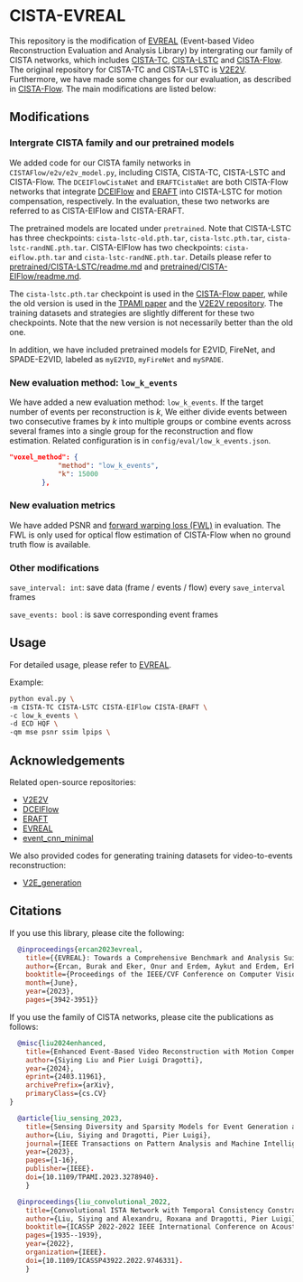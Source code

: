 # CISTA-EVREAL 

This repository is the modification of [EVREAL](https://github.com/ercanburak/EVREAL) (Event-based Video Reconstruction Evaluation and Analysis Library) by intergrating our family of CISTA networks, which includes [CISTA-TC](https://ieeexplore.ieee.org/abstract/document/9746331), [CISTA-LSTC](https://ieeexplore.ieee.org/abstract/document/10130595) and [CISTA-Flow](https://arxiv.org/pdf/2403.11961). The original repository for CISTA-TC and CISTA-LSTC is [V2E2V](https://github.com/lsying009/V2E2V). Furthermore, we have made some changes for our evaluation, as described in [CISTA-Flow](https://arxiv.org/pdf/2403.11961). The main modifications are listed below:

## Modifications

### Intergrate CISTA family and our pretrained models

We added code for our CISTA family networks in ```CISTAFlow/e2v/e2v_model.py```, including CISTA, CISTA-TC, CISTA-LSTC and CISTA-Flow. The ```DCEIFlowCistaNet``` and ```ERAFTCistaNet``` are both CISTA-Flow networks that integrate [DCEIFlow](https://github.com/danqu130/DCEIFlow) and [ERAFT](https://github.com/uzh-rpg/E-RAFT) into CISTA-LSTC for motion compensation, respectively. In the evaluation, these two networks are referred to as CISTA-EIFlow and CISTA-ERAFT.

The pretrained models are located under ```pretrained```. Note that CISTA-LSTC has three checkpoints: ```cista-lstc-old.pth.tar```, ```cista-lstc.pth.tar```, ```cista-lstc-randNE.pth.tar```. CISTA-EIFlow has two checkpoints: ```cista-eiflow.pth.tar``` and ```cista-lstc-randNE.pth.tar```. Details please refer to [pretrained/CISTA-LSTC/readme.md](pretrained/CISTA-LSTC/readme.md) and [pretrained/CISTA-EIFlow/readme.md](pretrained/CISTA-EIFlow/readme.md).

The ```cista-lstc.pth.tar``` checkpoint is used in the [CISTA-Flow paper](https://arxiv.org/pdf/2403.11961), while the old version is used in the [TPAMI paper](https://ieeexplore.ieee.org/abstract/document/10130595) and the [V2E2V repository](https://github.com/lsying009/V2E2V). The training datasets and strategies are slightly different for these two checkpoints. Note that the new version is not necessarily better than the old one.

In addition, we have included pretrained models for E2VID, FireNet, and SPADE-E2VID, labeled as ```myE2VID```, ```myFireNet``` and ```mySPADE```.


### New evaluation method: ```low_k_events```

We have added a new evaluation method: ```low_k_events```. If the target number of events per reconstruction is $k$, We either divide events between two consecutive frames by $k$ into multiple groups or combine events across several frames into a single group for the reconstruction and flow estimation. Related configuration is in ```config/eval/low_k_events.json```.

```json
"voxel_method": {
            "method": "low_k_events",
            "k": 15000
        },
```

### New evaluation metrics
We have added PSNR and [forward warping loss (FWL)](https://link.springer.com/chapter/10.1007/978-3-030-58583-9_32) in evaluation. The FWL is only used for optical flow estimation of CISTA-Flow when no ground truth flow is available.

### Other modifications
```save_interval: int```: save data (frame / events / flow) every ```save_interval``` frames

```save_events: bool``` : is save corresponding event frames


## Usage
For detailed usage, please refer to [EVREAL](https://github.com/ercanburak/EVREAL). 

Example:
```bash
python eval.py \
-m CISTA-TC CISTA-LSTC CISTA-EIFlow CISTA-ERAFT \
-c low_k_events \
-d ECD HQF \
-qm mse psnr ssim lpips \
```

## Acknowledgements

Related open-source repositories:
- [V2E2V](https://github.com/lsying009/V2E2V) 
- [DCEIFlow](https://github.com/danqu130/DCEIFlow)
- [ERAFT](https://github.com/uzh-rpg/E-RAFT)
- [EVREAL](https://github.com/ercanburak/EVREAL) 
- [event_cnn_minimal](https://github.com/TimoStoff/event_cnn_minimal)

We also provided codes for generating training datasets for video-to-events reconstruction:
- [V2E_generation](https://github.com/lsying009/V2E_Generation)

## Citations
If you use this library, please cite the following:
```bibtex
  @inproceedings{ercan2023evreal,
    title={{EVREAL}: Towards a Comprehensive Benchmark and Analysis Suite for Event-based Video Reconstruction},
    author={Ercan, Burak and Eker, Onur and Erdem, Aykut and Erdem, Erkut},
    booktitle={Proceedings of the IEEE/CVF Conference on Computer Vision and Pattern Recognition (CVPR) Workshops},
    month={June},
    year={2023},
    pages={3942-3951}}
```

If you use the family of CISTA networks, please cite the publications as follows:
```bibtex
  @misc{liu2024enhanced,
    title={Enhanced Event-Based Video Reconstruction with Motion Compensation}, 
    author={Siying Liu and Pier Luigi Dragotti},
    year={2024},
    eprint={2403.11961},
    archivePrefix={arXiv},
    primaryClass={cs.CV}
}
```
```bibtex
  @article{liu_sensing_2023,  
    title={Sensing Diversity and Sparsity Models for Event Generation and Video Reconstruction from Events},   
    author={Liu, Siying and Dragotti, Pier Luigi},  
    journal={IEEE Transactions on Pattern Analysis and Machine Intelligence},  
    year={2023},  
    pages={1-16},  
    publisher={IEEE}. 
    doi={10.1109/TPAMI.2023.3278940}. 
    }
```
```bibtex
  @inproceedings{liu_convolutional_2022,  
    title={Convolutional ISTA Network with Temporal Consistency Constraints for Video Reconstruction from Event Cameras},  
    author={Liu, Siying and Alexandru, Roxana and Dragotti, Pier Luigi},  
    booktitle={ICASSP 2022-2022 IEEE International Conference on Acoustics, Speech and Signal Processing (ICASSP)},  
    pages={1935--1939},  
    year={2022},  
    organization={IEEE}. 
    doi={10.1109/ICASSP43922.2022.9746331}. 
    }
```
